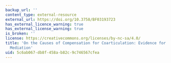 ```yaml
---
backup_url: ''
content_type: external-resource
external_url: https://doi.org/10.3758/BF03193723
has_external_licence_warning: true
has_external_license_warning: true
is_broken: ''
license: https://creativecommons.org/licenses/by-nc-sa/4.0/
title: 'On the Causes of Compensation for Coarticulation: Evidence for Phonological
  Mediation'
uid: 5c6ab067-db8f-458a-b82c-9c746567cfea
---
```

